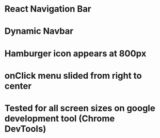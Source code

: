 # React Navigation Bar

# Dynamic Navbar

# Hamburger icon appears at 800px

# onClick menu slided from right to center

# Tested for all screen sizes on google development tool (Chrome DevTools)
